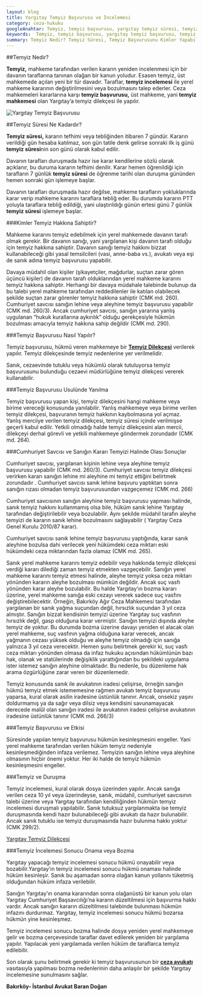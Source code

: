 ```yaml
---
layout: blog
title: Yargıtay Temyiz Başvurusu ve İncelemesi
category: ceza-hukuku
googleAnahtar: Temyiz, temyiz başvurusu, yargıtay temyiz süresi, temyiz dilekçesi, Ceza avukatı, avukat, ağır ceza avukatı, bakırköy avukat, istanbul avukat
keywords:  Temyiz, temyiz başvurusu, yargıtay temyiz başvurusu, temyiz dilekçesi, Ceza avukatı, avukat, ağır ceza avukatı, bakırköy avukat, istanbul avukat, temyiz başvuru dilekçesi, temyiz süresi
summary: Temyiz Nedir? Temyiz Süresi, Temyiz Başvurusunu Kimler Yapabilir? Yargıtay Temyiz İncelemesi Duruşmalı mıdır? Temyiz İncelemesi Sonucu Bozma veya Onama Kararı
---
```


##Temyiz Nedir?

**Temyiz,** mahkeme tarafından verilen kararın yeniden incelenmesi için bir davanın taraflarına tanınan olağan bir kanun yoludur.  Esasen temyiz, üst mahkemede açılan yeni bir tür davadır. Taraflar, **temyiz incelemesi** ile yerel mahkeme kararının değiştirilmesini veya bozulmasını talep ederler. Ceza mahkemeleri kararlarına karşı **temyiz başvurusu,**  üst mahkeme,  yani  **temyiz mahkemesi**  olan  Yargıtay’a temyiz dilekçesi  ile yapılır.


![Yargıtay Temyiz Başvurusu](https://camo.githubusercontent.com/e13824900dd05c77aa7cc5d1a4e9ae7a40169f17/687474703a2f2f692e68697a6c69726573696d2e636f6d2f3750426f426d2e6a7067 "Yargıtay Temyiz Başvurusu")

##Temyiz Süresi Ne Kadardır?

**Temyiz süresi,**  kararın tefhimi veya tebliğinden itibaren 7 gündür. Kararın verildiği gün hesaba katılmaz, son gün tatile denk gelirse sonraki ilk iş günü **temyiz süresi**nin  son günü olarak kabul edilir.

Davanın tarafları duruşmada hazır ise karar kendilerine sözlü olarak açıklanır, bu duruma kararın tefhimi denilir. Karar hemen öğrenildiği için tarafların 7 günlük **temyiz süresi**  de öğrenme tarihi olan duruşma gününden hemen sonraki gün işlemeye başlar.

Davanın tarafları duruşmada hazır değilse, mahkeme tarafların yokluklarında karar verip mahkeme kararını taraflara tebliğ eder.  Bu durumda kararın PTT yoluyla taraflara tebliğ edildiği, yani ulaştırıldığı günün ertesi günü 7 günlük **temyiz süresi**  işlemeye başlar.

###Kimler Temyiz Hakkına Sahiptir?

Mahkeme kararını temyiz edebilmek için yerel mahkemede davanın tarafı olmak gerekir. Bir davanın sanığı, yani yargılanan kişi davanın tarafı olduğu için temyiz hakkına sahiptir. Davanın sanığı temyiz hakkını bizzat kullanabileceği gibi yasal temsilcileri (vasi, anne-baba vs.), avukatı  veya eşi de sanık adına temyiz başvurusu yapabilir.

Davaya müdahil olan kişiler (şikayetçiler, mağdurlar, suçtan zarar gören üçüncü kişiler) de davanın tarafı olduklarından yerel mahkeme kararını temyiz hakkına sahiptir. Herhangi bir davaya müdahale talebinde bulunup da bu talebi yerel mahkeme tarafından reddedilenler  ile katılan olabilecek şekilde suçtan zarar görenler temyiz hakkına sahiptir (CMK md. 260).
Cumhuriyet savcısı sanığın lehine veya aleyhine temyiz başvurusu yapabilir (CMK md. 260/3). Ancak cumhuriyet savcısı, sanığın yararına yanlış uygulanan “hukuk kurallarına aykırılık” olduğu gerekçesiyle hükmün bozulması amacıyla temyiz hakkına sahip değildir (CMK md. 290).

###Temyiz Başvurusu Nasıl Yapılır?


Temyiz başvurusu, hükmü veren mahkemeye bir [**Temyiz Dilekçesi**](http://barandogan.av.tr/blog/ceza-hukuku/temyiz-dilekcesi-ornegi.html) verilerek yapılır. Temyiz dilekçesinde temyiz nedenlerine yer verilmelidir.

Sanık, cezaevinde tutuklu veya hükümlü olarak tutuluyorsa temyiz başvurusunu bulunduğu cezaevi müdürlüğüne temyiz dilekçesi vererek kullanabilir.

###Temyiz Başvurusu Usulünde Yanılma

Temyiz başvurusu yapan kişi, temyiz dilekçesini hangi mahkeme veya birime vereceği konusunda yanılabilir. Yanlış mahkemeye veya birime verilen temyiz dilekçesi, başvuranın temyiz hakkının kaybolmasına yol açmaz. Yanlış merciiye verilen temyiz dilekçesi, temyiz süresi içinde verilmişse geçerli kabul edilir. Yetkili olmadığı halde temyiz dilekçesini alan mercii, dilekçeyi derhal  görevli  ve yetkili mahkemeye göndermek zorundadır  (CMK md. 264).

###Cumhuriyet Savcısı ve Sanığın Kararı Temyizi Halinde Olası Sonuçlar

Cumhuriyet savcısı, yargılanan kişinin lehine veya aleyhine temyiz başvurusu yapabilir (CMK md. 260/3). Cumhuriyet savcısı temyiz dilekçesi verirken kararı sanığın lehine mi aleyhine mi temyiz ettiğini belirtmek  zorundadır . Cumhuriyet savcısı sanık lehine başvuru yaptıktan sonra sanığın rızası olmadan temyiz başvurusundan vazgeçemez (CMK md. 266)

Cumhuriyet savcısının sanığın aleyhine temyiz başvurusu yapması halinde, sanık temyiz hakkını kullanmamış olsa bile, hüküm sanık lehine Yargıtay tarafından değiştirilebilir veya bozulabilir.  Aynı şekilde müdahil tarafın aleyhe temyizi de kararın sanık lehine bozulmasını sağlayabilir ( Yargıtay Ceza Genel Kurulu 2010/87 karar).

Cumhuriyet savcısı sanık lehine temyiz başvurusu yaptığında,  karar sanık aleyhine bozulsa dahi verilecek yeni hükümdeki ceza miktarı eski hükümdeki ceza miktarından fazla olamaz (CMK md. 265).

Sanık yerel mahkeme kararını temyiz edebilir veya hakkında temyiz dilekçesi verdiği kararı dilediği zaman temyiz etmekten vazgeçebilir. Sanığın yerel mahkeme kararını temyiz etmesi halinde, aleyhe temyiz yoksa ceza miktarı yönünden kararın aleyhe bozulması mümkün değildir. Ancak suç vasfı yönünden karar aleyhe bozulabilir. Bu halde Yargıtay’ın bozma kararı üzerine,  yerel mahkeme sanığa eski cezayı vererek sadece suç vasfını değiştirebilecektir. Örneğin, Bakırköy Ağır Ceza Mahkemesi tarafından yargılanan bir sanık yağma suçundan değil, hırsızlık suçundan 3 yıl ceza almıştır. Sanığın bizzat kendisinin temyizi üzerine Yargıtay suç vasfının hırsızlık değil, gasp olduğuna karar vermiştir. Sanığın temyizi dışında aleyhe temyiz de yoktur. Bu durumda bozma üzerine davayı yeniden el alacak olan yerel mahkeme, suç vasfının yağma olduğuna karar verecek, ancak yağmanın cezası yüksek olduğu ve aleyhe temyiz olmadığı için sanığa yalnızca 3 yıl ceza verecektir. Hemen şunu belirtmek gerekir ki, suç vasfı ceza miktarı yönünden olmasa da infaz hukuku açısından hükümlünün bazı hak, olanak ve statülerinde değişiklik yarattığından bu şekildeki uygulama ister istemez sanığın aleyhine olmaktadır. Bu nedenle, bu düzenleme hak arama özgürlüğüne zarar veren bir düzenlemedir.

Temyiz konusunda sanık ile avukatının iradesi çelişirse, örneğin sanığın hükmü temyiz etmek istememesine rağmen  avukatı temyiz başvurusu yaparsa, kural olarak asilin iradesine üstünlük tanınır. Ancak,  onsekiz  yaşını doldurmamış ya da sağır veya dilsiz veya kendisini savunamayacak derecede malûl olan sanığın iradesi ile avukatının  iradesi çelişirse avukatının iradesine üstünlük tanınır (CMK md.  266/3)

###Temyiz Başvurusu ve Etkisi

Süresinde yapılan temyiz başvurusu hükmün kesinleşmesini engeller. Yani yerel mahkeme tarafından verilen hüküm temyiz nedeniyle kesinleşmediğinden infaza verilemez. Temyizin sanığın lehine veya aleyhine olmasının hiçbir önemi yoktur. Her iki halde de temyiz hükmün kesinleşmesini engeller.

###Temyiz ve Duruşma

Temyiz incelemesi, kural olarak dosya üzerinden yapılır. Ancak sanığa verilen ceza 10 yıl veya üzerindeyse, sanık, müdahil, cumhuriyet savcısının talebi üzerine veya Yargıtay tarafından kendiliğinden hükmün temyiz incelemesi duruşmalı yapılabilir.
Sanık tutuksuz yargılanmakta ise temyiz duruşmasında kendi hazır bulunabileceği gibi avukatı da hazır bulunabilir. Ancak sanık tutuklu ise temyiz duruşmasında hazır bulunma hakkı yoktur (CMK 299/2).

[Yargıtay Temyiz Dilekçesi](https://camo.githubusercontent.com/e162db5ffa0d03ce19c3582b3a7ff183767598a5/687474703a2f2f692e68697a6c69726573696d2e636f6d2f317270594a312e6a7067 "Yargıtay Temyiz Dilekçesi")


###Temyiz İncelemesi Sonucu Onama veya Bozma

Yargıtay yapacağı temyiz incelemesi sonucu hükmü onayabilir veya bozabilir.Yargıtay’ın temyiz incelemesi sonucu hükmü onaması halinde hüküm kesinleşir. Sanık bu aşamadan sonra olağan kanun yollarını tüketmiş olduğundan hüküm infaza verilebilir. 

Sanığın Yargıtay’ın onama kararından sonra olağanüstü bir kanun yolu olan Yargıtay Cumhuriyet Başsavcılığı’na kararın düzeltilmesi için başvurma hakkı vardır. Ancak sanığın kararın düzeltilmesi talebinde bulunması hükmün infazını durdurmaz.
Yargıtay, temyiz incelemesi sonucu hükmü bozarsa hükmün yine kesinleşmez. 

Temyiz incelemesi sonucu bozma halinde dosya yeniden yerel mahkemeye gelir ve bozma çerçevesinde taraflar davet edilerek yeniden bir yargılama yapılır. Yapılacak yeni yargılamada verilen hüküm de taraflarca temyiz edilebilir.

Son olarak şunu belirtmek gerekir ki temyiz başvurusunun bir [**ceza avukatı**](http://barandogan.av.tr/blog/ceza-hukuku/ceza-avukatinin-islevi.html) vasıtasıyla yapılması bozma nedenlerinin daha anlaşılır bir şekilde Yargıtay incelemesine sunulmasını sağlar.



**Bakırköy- İstanbul Avukat Baran Doğan**



